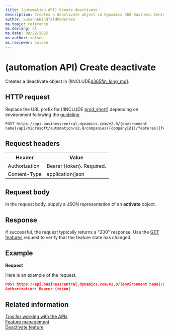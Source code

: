 ```yaml
---
title: (automation API) Create deactivate
description: Creates a deactivate object in Dynamics 365 Business Central.
author: SusanneWindfeldPedersen
ms.topic: reference
ms.devlang: al
ms.date: 08/22/2025
ms.author: solsen
ms.reviewer: solsen
---
```


# (automation API) Create deactivate

Creates a deactivate object in [!INCLUDE[d365fin_long_md](../../includes/d365fin_long_md.md)].

## HTTP request

Replace the URL prefix for [!INCLUDE [prod_short](../../includes/prod_short.md)] depending on environment following the [guideline](../../api-reference/v2.0/enabling-apis-for-dynamics-nav.md).


```
POST https://api.businesscentral.dynamics.com/v2.0/{environment name}/api/microsoft/automation/v2.0/companies({companyId})/features({featureId})/Microsoft.NAV.deactivate
```

## Request headers

|Header|Value|
|------|-----|
|Authorization  |Bearer {token}. Required. |
|Content-Type  |application/json|

## Request body

In the request body, supply a JSON representation of an **activate** object.

## Response

If successful, the request typically returns a "200" response. Use the [GET features](../resources/dynamics_featuremanagement.md) request to verify that the feature state has changed.

## Example

**Request**

Here is an example of the request.

```json
POST https://api.businesscentral.dynamics.com/v2.0/{environment name}/api/microsoft/automation/v2.0/companies({companyId})/features({featureId})/Microsoft.NAV.deactivate
Authorization: Bearer {token}
```

## Related information

[Tips for working with the APIs](../../developer/devenv-connect-apps-tips.md)  
[Feature management](../resources/dynamics_featuremanagement.md)  
[Deactivate feature](../resources/dynamics_deactivate.md)
